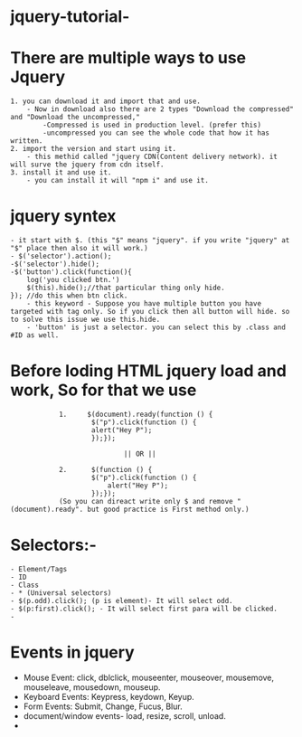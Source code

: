 # jquery-tutorial-

# There are multiple ways to use Jquery
    1. you can download it and import that and use.
        - Now in download also there are 2 types "Download the compressed" and "Download the uncompressed,"
            -Compressed is used in production level. (prefer this)
            -uncompressed you can see the whole code that how it has written.
    2. import the version and start using it.
        - this methid called "jquery CDN(Content delivery network). it will surve the jquery from cdn itself. 
    3. install it and use it.
        - you can install it will "npm i" and use it.

# jquery syntex
    - it start with $. (this "$" means "jquery". if you write "jquery" at "$" place then also it will work.)
    - $('selector').action();
    -$('selector').hide();
    -$('button').click(function(){
        log('you clicked btn.')
        $(this).hide();//that particular thing only hide.
    }); //do this when btn click.
        - this keyword - Suppose you have multiple button you have targeted with tag only. So if you click then all button will hide. so to solve this issue we use this.hide.
        - 'button' is just a selector. you can select this by .class and #ID as well.


# Before loding HTML jquery load and work, So for that we use

                1.     $(document).ready(function () {
                        $("p").click(function () {
                        alert("Hey P");
                        });});

                                || OR ||

                2.      $(function () {
                        $("p").click(function () {
                            alert("Hey P");
                        });});
                (So you can direact write only $ and remove "(document).ready". but good practice is First method only.)

# Selectors:-
    - Element/Tags
    - ID
    - Class
    - * (Universal selectors)
    - $(p.odd).click(); (p is element)- It will select odd.
    - $(p:first).click(); - It will select first para will be clicked.
    - 



# Events in jquery
 - Mouse Event: click, dblclick, mouseenter, mouseover, mousemove, mouseleave, mousedown, mouseup.
 - Keyboard Events: Keypress, keydown, Keyup.
 - Form Events: Submit, Change, Fucus, Blur. 
 - document/window events- load, resize, scroll, unload. 
 - 